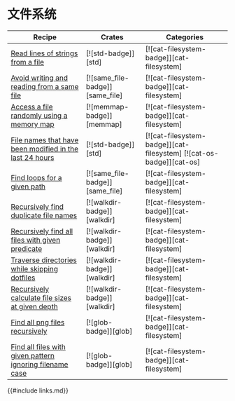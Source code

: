 # 文件系统

| Recipe | Crates | Categories |
|--------|--------|------------|
| [Read lines of strings from a file][ex-std-read-lines] | [![std-badge]][std] | [![cat-filesystem-badge]][cat-filesystem] |
| [Avoid writing and reading from a same file][ex-avoid-read-write] | [![same_file-badge]][same_file] | [![cat-filesystem-badge]][cat-filesystem] |
| [Access a file randomly using a memory map][ex-random-file-access] | [![memmap-badge]][memmap] | [![cat-filesystem-badge]][cat-filesystem] |
| [File names that have been modified in the last 24 hours][ex-file-24-hours-modified] | [![std-badge]][std] | [![cat-filesystem-badge]][cat-filesystem] [![cat-os-badge]][cat-os] |
| [Find loops for a given path][ex-find-file-loops] | [![same_file-badge]][same_file] | [![cat-filesystem-badge]][cat-filesystem] |
| [Recursively find duplicate file names][ex-dedup-filenames] | [![walkdir-badge]][walkdir] | [![cat-filesystem-badge]][cat-filesystem] |
| [Recursively find all files with given predicate][ex-file-predicate] | [![walkdir-badge]][walkdir] | [![cat-filesystem-badge]][cat-filesystem] |
| [Traverse directories while skipping dotfiles][ex-file-skip-dot] | [![walkdir-badge]][walkdir] | [![cat-filesystem-badge]][cat-filesystem] |
| [Recursively calculate file sizes at given depth][ex-file-sizes] | [![walkdir-badge]][walkdir] | [![cat-filesystem-badge]][cat-filesystem] |
| [Find all png files recursively][ex-glob-recursive] | [![glob-badge]][glob] | [![cat-filesystem-badge]][cat-filesystem] |
| [Find all files with given pattern ignoring filename case][ex-glob-with] | [![glob-badge]][glob] | [![cat-filesystem-badge]][cat-filesystem] |

[ex-std-read-lines]: file/read-write.html#read-lines-of-strings-from-a-file
[ex-avoid-read-write]: file/read-write.html#avoid-writing-and-reading-from-a-same-file
[ex-random-file-access]: file/read-write.html#access-a-file-randomly-using-a-memory-map
[ex-file-24-hours-modified]: file/dir.html#file-names-that-have-been-modified-in-the-last-24-hours
[ex-find-file-loops]: file/dir.html#find-loops-for-a-given-path
[ex-dedup-filenames]: file/dir.html#recursively-find-duplicate-file-names
[ex-file-predicate]: file/dir.html#recursively-find-all-files-with-given-predicate
[ex-file-skip-dot]: file/dir.html#traverse-directories-while-skipping-dotfiles
[ex-file-sizes]: file/dir.html#recursively-calculate-file-sizes-at-given-depth
[ex-glob-recursive]: file/dir.html#find-all-png-files-recursively
[ex-glob-with]: file/dir.html#find-all-files-with-given-pattern-ignoring-filename-case

{{#include links.md}}
